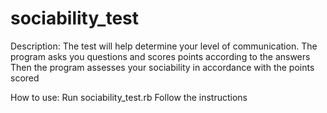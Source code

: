 # sociability_test

Description:
The test will help determine your level of communication.
The program asks you questions and scores points according to the answers
Then the program assesses your sociability in accordance with the points scored

How to use:
Run sociability_test.rb
Follow the instructions

